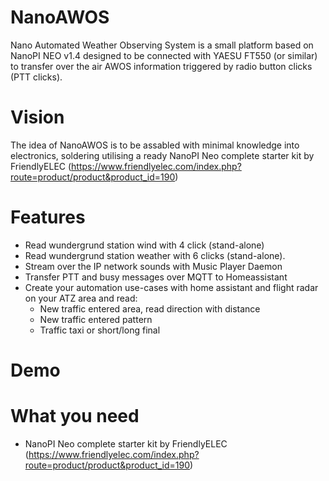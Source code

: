# NanoAWOS
Nano Automated Weather Observing System is a small platform based on NanoPI NEO v1.4 designed to be connected with YAESU FT550 (or similar) to transfer over the air AWOS information triggered by radio button clicks (PTT clicks).

# Vision
The idea of NanoAWOS is to be assabled with minimal knowledge into electronics, soldering utilising a ready NanoPI Neo complete starter kit  by FriendlyELEC (https://www.friendlyelec.com/index.php?route=product/product&product_id=190) 

# Features
- Read wundergrund station wind with 4 click (stand-alone)
- Read wundergrund station weather with 6 clicks (stand-alone).
- Stream over the IP network sounds with Music Player Daemon
- Transfer PTT and busy messages over MQTT to Homeassistant
- Create your automation use-cases with home assistant and flight radar on your ATZ area and read:
  - New traffic entered area, read direction with distance
  - New traffic entered pattern
  - Traffic taxi or short/long final 

# Demo


# What you need
- NanoPI Neo complete starter kit  by FriendlyELEC (https://www.friendlyelec.com/index.php?route=product/product&product_id=190) 
